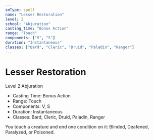 ```yaml
---
smType: spell
name: "Lesser Restoration"
level: 2
school: "Abjuration"
casting_time: "Bonus Action"
range: "Touch"
components: ["V", "S"]
duration: "Instantaneous"
classes: ["Bard", "Cleric", "Druid", "Paladin", "Ranger"]
---
```


# Lesser Restoration
Level 2 Abjuration

- Casting Time: Bonus Action
- Range: Touch
- Components: V, S
- Duration: Instantaneous
- Classes: Bard, Cleric, Druid, Paladin, Ranger

You touch a creature and end one condition on it: Blinded, Deafened, Paralyzed, or Poisoned.
